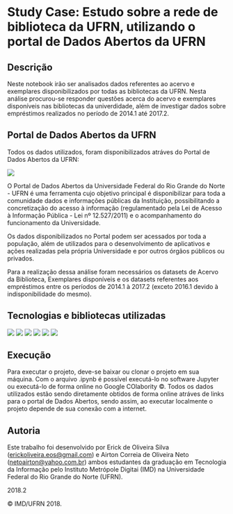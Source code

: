 # Study Case: Estudo sobre a rede de biblioteca da UFRN, utilizando o portal de Dados Abertos da UFRN

## Descrição
Neste notebook irão ser analisados dados referentes ao acervo e exemplares disponibilizados por todas as bibliotecas da UFRN. Nesta análise procurou-se responder questões acerca do acervo e exemplares disponíveis nas bibliotecas da univerdidade, além de investigar dados sobre empréstimos realizados no período de 2014.1 até 2017.2.

## Portal de Dados Abertos da UFRN

Todos os dados utilizados, foram disponibilizados atráves do Portal de Dados Abertos da UFRN:

<img src="http://dados.ufrn.br/base/images/logo-dados-abertos-ufrn.png">

O Portal de Dados Abertos da Universidade Federal do Rio Grande do Norte - UFRN é uma ferramenta cujo objetivo principal é disponibilizar para toda a comunidade dados e informações públicas da Instituição, possibilitando a concretização do acesso à informação (regulamentado pela Lei de Acesso à Informação Pública - Lei nº 12.527/2011) e o acompanhamento do funcionamento da Universidade.

Os dados disponibilizados no Portal podem ser acessados por toda a população, além de utilizados para o desenvolvimento de aplicativos e ações realizadas pela própria Universidade e por outros órgãos públicos ou privados.

Para a realização dessa análise foram necessários os datasets de Acervo da Biblioteca, Exemplares disponíveis e os datasets referentes aos empréstimos entre os períodos de 2014.1 à 2017.2 (exceto 2016.1 devido à indisponibilidade do mesmo).

## Tecnologias e bibliotecas utilizadas

<img src="https://www.python.org/static/img/python-logo.png">
<img src="https://matplotlib.org/_static/logo2.png">
<img src="http://www.numpy.org/_static/numpy_logo.png">
<img src="https://s3-ap-south-1.amazonaws.com/av-blog-media/wp-content/uploads/2018/03/pandas.jpg">
<img src="https://colab.research.google.com/img/colab_favicon_256px.png">
<img src="https://jupyter.org/assets/nav_logo.svg">

## Execução

Para executar o projeto, deve-se baixar ou clonar o projeto em sua máquina. Com o arquivo .ipynb é possível executá-lo no software Jupyter ou executá-lo de forma online no Google COlabority &copy;. Todos os dados utilizados estão sendo diretamente obtidos de forma online atráves de links para o portal de Dados Abertos, sendo assim, ao executar localmente o projeto depende de sua conexão com a internet.

## Autoria 

Este trabalho foi desenvolvido por Erick de Oliveira Silva (<erickoliveira.eos@gmail.com>) e Airton Correia de Oliveira Neto (<netoairton@yahoo.com.br>) ambos estudantes da graduação em Tecnologia da Informação pelo Instituto Metrópole Digitai (IMD) na Universidade Federal do Rio Grande do Norte (UFRN).

2018.2

&copy; IMD/UFRN 2018.
